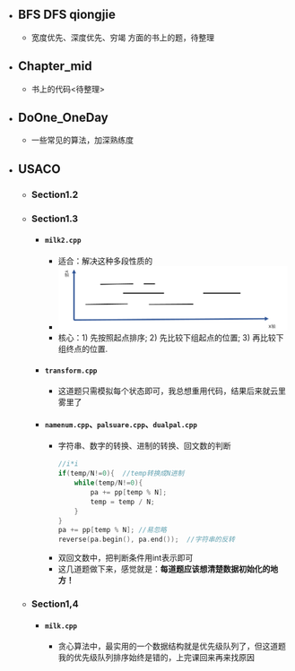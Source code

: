 * ## BFS   DFS   qiongjie
    * 宽度优先、深度优先、穷竭 方面的书上的题，待整理<br>
* ## Chapter_mid 
    * 书上的代码<待整理><br>
* ## DoOne_OneDay
    * 一些常见的算法，加深熟练度
*   ## USACO
    * ### Section1.2
    * ### Section1.3
        * #### `milk2.cpp`<br>
            * 适合：解决这种多段性质的<br>
            * ![milk2](https://github.com/anlance/anlance/blob/master/WhiteBook/USACO/picture/milk2.png)<br>
            * 核心：1) 先按照起点排序;  2) 先比较下组起点的位置;  3) 再比较下组终点的位置.<br>
        * #### `transform.cpp`<br>
            * 这道题只需模拟每个状态即可，我总想重用代码，结果后来就云里雾里了<br>
        * #### `namenum.cpp`、`palsuare.cpp`、`dualpal.cpp`<br>
            * 字符串、数字的转换、进制的转换、回文数的判断
                ```c++
                //i*i
                if(temp/N!=0){  //temp转换成N进制
                    while(temp/N!=0){
                        pa += pp[temp % N];
                        temp = temp / N;
                    }
                }
                pa += pp[temp % N]; //易忽略
                reverse(pa.begin(), pa.end());  //字符串的反转
                ```
            * 双回文数中，把判断条件用int表示即可<br>
            * 这几道题做下来，感觉就是：**每道题应该想清楚数据初始化的地方！**<br>
    * ### Section1,4
        * #### `milk.cpp`
            * 贪心算法中，最实用的一个数据结构就是优先级队列了，但这道题我的优先级队列排序始终是错的，上完课回来再来找原因<br>